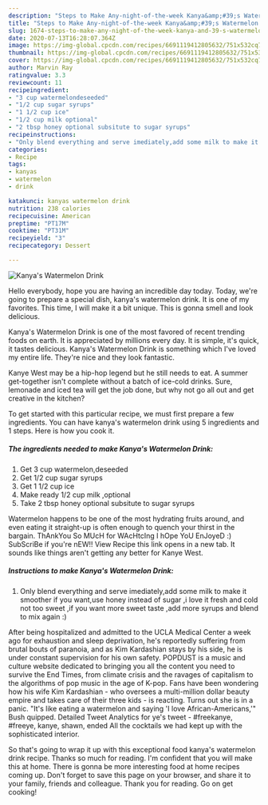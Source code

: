 ```yaml
---
description: "Steps to Make Any-night-of-the-week Kanya&amp;#39;s Watermelon Drink"
title: "Steps to Make Any-night-of-the-week Kanya&amp;#39;s Watermelon Drink"
slug: 1674-steps-to-make-any-night-of-the-week-kanya-and-39-s-watermelon-drink
date: 2020-07-13T16:28:07.364Z
image: https://img-global.cpcdn.com/recipes/6691119412805632/751x532cq70/kanyas-watermelon-drink-recipe-main-photo.jpg
thumbnail: https://img-global.cpcdn.com/recipes/6691119412805632/751x532cq70/kanyas-watermelon-drink-recipe-main-photo.jpg
cover: https://img-global.cpcdn.com/recipes/6691119412805632/751x532cq70/kanyas-watermelon-drink-recipe-main-photo.jpg
author: Marvin Ray
ratingvalue: 3.3
reviewcount: 11
recipeingredient:
- "3 cup watermelondeseeded"
- "1/2 cup sugar syrups"
- "1 1/2 cup ice"
- "1/2 cup milk optional"
- "2 tbsp honey optional subsitute to sugar syrups"
recipeinstructions:
- "Only blend everything and serve imediately,add some milk to make it smoother if you want,use honey instead of sugar ,i love it fresh and cold not too sweet ,if you want more sweet taste ,add more syrups and blend to mix again :)"
categories:
- Recipe
tags:
- kanyas
- watermelon
- drink

katakunci: kanyas watermelon drink 
nutrition: 238 calories
recipecuisine: American
preptime: "PT17M"
cooktime: "PT31M"
recipeyield: "3"
recipecategory: Dessert

---
```



![Kanya&#39;s Watermelon Drink](https://img-global.cpcdn.com/recipes/6691119412805632/751x532cq70/kanyas-watermelon-drink-recipe-main-photo.jpg)

Hello everybody, hope you are having an incredible day today. Today, we're going to prepare a special dish, kanya&#39;s watermelon drink. It is one of my favorites. This time, I will make it a bit unique. This is gonna smell and look delicious.

Kanya&#39;s Watermelon Drink is one of the most favored of recent trending foods on earth. It is appreciated by millions every day. It is simple, it's quick, it tastes delicious. Kanya&#39;s Watermelon Drink is something which I've loved my entire life. They're nice and they look fantastic.

Kanye West may be a hip-hop legend but he still needs to eat. A summer get-together isn&#39;t complete without a batch of ice-cold drinks. Sure, lemonade and iced tea will get the job done, but why not go all out and get creative in the kitchen?


To get started with this particular recipe, we must first prepare a few ingredients. You can have kanya&#39;s watermelon drink using 5 ingredients and 1 steps. Here is how you cook it.

<!--inarticleads1-->

##### The ingredients needed to make Kanya&#39;s Watermelon Drink:

1. Get 3 cup watermelon,deseeded
1. Get 1/2 cup sugar syrups
1. Get 1 1/2 cup ice
1. Make ready 1/2 cup milk ,optional
1. Take 2 tbsp honey optional subsitute to sugar syrups


Watermelon happens to be one of the most hydrating fruits around, and even eating it straight-up is often enough to quench your thirst in the bargain. ThAnkYou So MUcH for WAcHtcIng I hOpe YoU EnJoyeD :) SubScriBe if you&#39;re nEW!! View Recipe this link opens in a new tab. It sounds like things aren&#39;t getting any better for Kanye West. 

<!--inarticleads2-->

##### Instructions to make Kanya&#39;s Watermelon Drink:

1. Only blend everything and serve imediately,add some milk to make it smoother if you want,use honey instead of sugar ,i love it fresh and cold not too sweet ,if you want more sweet taste ,add more syrups and blend to mix again :)


After being hospitalized and admitted to the UCLA Medical Center a week ago for exhaustion and sleep deprivation, he&#39;s reportedly suffering from brutal bouts of paranoia, and as Kim Kardashian stays by his side, he is under constant supervision for his own safety. POPDUST is a music and culture website dedicated to bringing you all the content you need to survive the End Times, from climate crisis and the ravages of capitalism to the algorithms of pop music in the age of K-pop. Fans have been wondering how his wife Kim Kardashian - who oversees a multi-million dollar beauty empire and takes care of their three kids - is reacting. Turns out she is in a panic. &#34;It&#39;s like eating a watermelon and saying &#39;I love African-Americans,&#39;&#34; Bush quipped. Detailed Tweet Analytics for ye&#39;s tweet - #freekanye, #freeye, kanye, shawn, ended All the cocktails we had kept up with the sophisticated interior. 

So that's going to wrap it up with this exceptional food kanya&#39;s watermelon drink recipe. Thanks so much for reading. I'm confident that you will make this at home. There is gonna be more interesting food at home recipes coming up. Don't forget to save this page on your browser, and share it to your family, friends and colleague. Thank you for reading. Go on get cooking!
